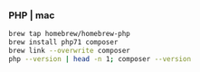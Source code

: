 ### PHP | mac

```bash
brew tap homebrew/homebrew-php
brew install php71 composer
brew link --overwrite composer
php --version | head -n 1; composer --version

```
